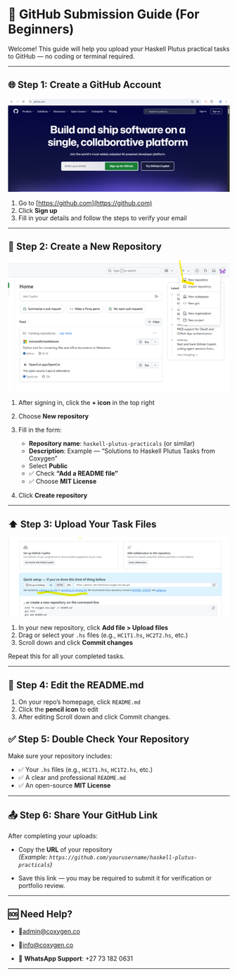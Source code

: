 # 🧰 GitHub Submission Guide (For Beginners)

Welcome! This guide will help you upload your Haskell Plutus practical tasks to GitHub — no coding or terminal required.

---

## 🌐 Step 1: Create a GitHub Account

![Video Preview](github.png)
1. Go to [https://github.com](https://github.com)
2. Click **Sign up**
3. Fill in your details and follow the steps to verify your email

---

## 📁 Step 2: Create a New Repository

![alt text](github2.png)

1. After signing in, click the **+ icon** in the top right
2. Choose **New repository**
3. Fill in the form:
   - **Repository name**: `haskell-plutus-practicals` (or similar)
   - **Description**: Example — “Solutions to Haskell Plutus Tasks from Coxygen”
   - Select **Public**
   - ✅ Check **“Add a README file”**
   - ✅ Choose **MIT License**

4. Click **Create repository**

---

## ⬆️ Step 3: Upload Your Task Files

![alt text](github3.png)
1. In your new repository, click **Add file > Upload files**
2. Drag or select your `.hs` files (e.g., `HC1T1.hs`, `HC2T2.hs`, etc.)
3. Scroll down and click **Commit changes**

Repeat this for all your completed tasks.

---

## 📝 Step 4: Edit the README.md

1. On your repo’s homepage, click `README.md`
2. Click the **pencil icon** to edit
3. After editing Scroll down and click Commit changes.

 ## ✅ Step 5: Double Check Your Repository

Make sure your repository includes:

- ✅ Your `.hs` files (e.g., `HC1T1.hs`, `HC1T2.hs`, etc.)
- ✅ A clear and professional `README.md`
- ✅ An open-source **MIT License**

---

## 📤 Step 6: Share Your GitHub Link

After completing your uploads:

- Copy the **URL** of your repository  
  _(Example: `https://github.com/yourusername/haskell-plutus-practicals`)_

- Save this link — you may be required to submit it for verification or portfolio review.

---

## 🆘 Need Help?

- 📧[admin@coxygen.co](mailto:admin@coxygen.co)  
- 📧[info@coxygen.co](mailto:info@coxygen.co)

- 💬 **WhatsApp Support**: +27 73 182 0631

---


